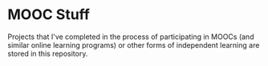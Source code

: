 # MOOC Stuff
Projects that I've completed in the process of participating in MOOCs (and similar online learning programs) or other forms of independent learning are stored in this repository.
